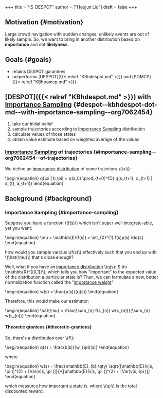 +++
title = "IS-DESPOT"
author = ["Houjun Liu"]
draft = false
+++

## Motivation {#motivation}

Large crowd navigation with sudden changes: unlikely events are out of likely sample. So, we want to bring in another distribution based on **importance** and not **likelyness**.


## Goals {#goals}

-   retains DESPOT garantees
-   outperforms [DESPOT]({{< relref "KBhdespot.md" >}}) and [POMCP]({{< relref "KBhpomcp.md" >}})


## [DESPOT]({{< relref "KBhdespot.md" >}}) with [Importance Sampling](#importance-sampling) {#despot--kbhdespot-dot-md--with-importance-sampling--org7062454}

1.  take our initial belief
2.  sample trajectories according to [Importance Sampling](#importance-sampling) distribution
3.  calculate values of those states
4.  obtain value estimate based on weighted average of the values


### [Importance Sampling](#importance-sampling) of trajectories {#importance-sampling--org7062454--of-trajectories}

We define an [importance distribution](#importance-sampling) of some trajectory \\(\xi\\):

\begin{equation}
q(\xi | b,\pi) = q(s\_0) \prod\_{t=0}^{D} q(s\_{t+1}, o\_{t+1} | s\_{t}, a\_{t+1})
\end{equation}


## Background {#background}


### Importance Sampling {#importance-sampling}

Suppose you have a function \\(f(s)\\) which isn't super well integrate-able, yet you want:

\begin{equation}
\mu = \mathbb{E}(f(s)) = \int\_{0}^{1} f(s)p(s) \dd{s}
\end{equation}

how would you sample various \\(f(s)\\) effectively such that you end up with \\(\hat{\mu}\\) that's close enough?

Well, what if you have an [importance distribution](#importance-sampling) \\(q(s): S \to \mathbb{R}^{[0,1]}\\), which tells you how "important" to the expected value of the distribution a particular state is? Then, we can formulate a new, better normalization function called the "[importance weight](#importance-sampling)":

\begin{equation}
w(s) = \frac{p(s)}{q(s)}
\end{equation}

Therefore, this would make our estimator:

\begin{equation}
\hat{\mu} = \frac{\sum\_{n} f(s\_{n}) w(s\_{n})}{\sum\_{n}  w(s\_{n})}
\end{equation}


#### Theoretic grantees {#theoretic-grantees}

So, there's a distribution over \\(f\\):

\begin{equation}
q(s) = \frac{b(s)}{w\_{\pi}(s)}
\end{equation}

where

\begin{equation}
w(s) = \frac{\mathbb{E}\_{b} \qty( \sqrt{[\mathbb{E}(v|s, \pi )]^{2} + [Var(v|s, \pi )]})}{[\mathbb{E}(v|s, \pi )]^{2} + [Var(v|s, \pi )]}
\end{equation}

which measures how important a state is, where \\(\pi\\) is the total discounted reward.
